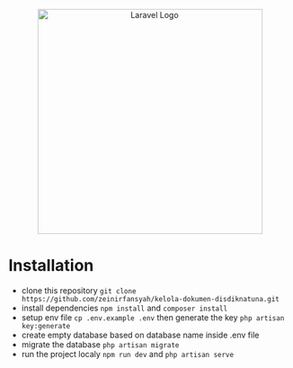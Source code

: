<p align="center"><a href="https://laravel.com" target="_blank"><img src="https://raw.githubusercontent.com/laravel/art/master/logo-lockup/5%20SVG/2%20CMYK/1%20Full%20Color/laravel-logolockup-cmyk-red.svg" width="400" alt="Laravel Logo"></a></p>

# Installation
- clone this repository `git clone https://github.com/zeinirfansyah/kelola-dokumen-disdiknatuna.git`
- install dependencies `npm install` and `composer install`
- setup env file `cp .env.example .env` then generate the key `php artisan key:generate`
- create empty database based on database name inside .env file
- migrate the database `php artisan migrate`
- run the project localy `npm run dev` and `php artisan serve`
